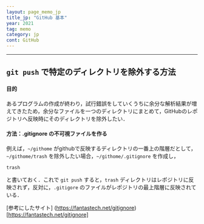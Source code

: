```yaml
---
layout: page_memo_jp
title_jp: "GitHub 基本"
year: 2021
tag: memo
category: jp
cont: GitHub
---
```



---

## `git push` で特定のディレクトリを除外する方法

#### **目的**
あるプログラムの作成が終わり，試行錯誤をしていくうちに余分な解析結果が増えてきたため，余分なファイルを一つのディレクトリにまとめて，GitHubのレポジトリへ反映時にそのディレクトリを除外したい．

#### **方法：.gitignore の不可視ファイルを作る**

例えば，`~/githome` がgithubで反映するディレクトリの一番上の階層だとして，`~/githome/trash` を除外したい場合，`~/githome/.gitignore` を作成し，
~~~
trash
~~~
と書いておく．これで `git push` すると，`trash` ディレクトリはレポジトリに反映されず，反対に，`.gitigore` のファイルがレポジトリの最上階層に反映されている．

[参考にしたサイト] (https://fantastech.net/gitignore)[https://fantastech.net/gitignore]
